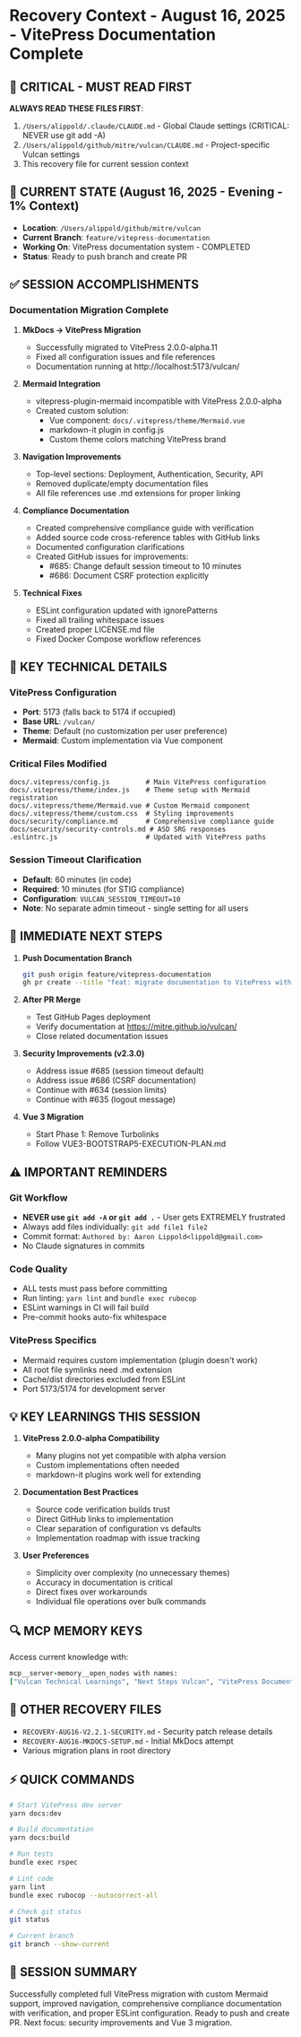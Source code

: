 # Recovery Context - August 16, 2025 - VitePress Documentation Complete

## 🔴 CRITICAL - MUST READ FIRST
**ALWAYS READ THESE FILES FIRST**:
1. `/Users/alippold/.claude/CLAUDE.md` - Global Claude settings (CRITICAL: NEVER use git add -A)
2. `/Users/alippold/github/mitre/vulcan/CLAUDE.md` - Project-specific Vulcan settings
3. This recovery file for current session context

## 📍 CURRENT STATE (August 16, 2025 - Evening - 1% Context)
- **Location**: `/Users/alippold/github/mitre/vulcan`
- **Current Branch**: `feature/vitepress-documentation`
- **Working On**: VitePress documentation system - COMPLETED
- **Status**: Ready to push branch and create PR

## ✅ SESSION ACCOMPLISHMENTS

### Documentation Migration Complete
1. **MkDocs → VitePress Migration**
   - Successfully migrated to VitePress 2.0.0-alpha.11
   - Fixed all configuration issues and file references
   - Documentation running at http://localhost:5173/vulcan/

2. **Mermaid Integration**
   - vitepress-plugin-mermaid incompatible with VitePress 2.0.0-alpha
   - Created custom solution:
     - Vue component: `docs/.vitepress/theme/Mermaid.vue`
     - markdown-it plugin in config.js
     - Custom theme colors matching VitePress brand

3. **Navigation Improvements**
   - Top-level sections: Deployment, Authentication, Security, API
   - Removed duplicate/empty documentation files
   - All file references use .md extensions for proper linking

4. **Compliance Documentation**
   - Created comprehensive compliance guide with verification
   - Added source code cross-reference tables with GitHub links
   - Documented configuration clarifications
   - Created GitHub issues for improvements:
     - #685: Change default session timeout to 10 minutes
     - #686: Document CSRF protection explicitly

5. **Technical Fixes**
   - ESLint configuration updated with ignorePatterns
   - Fixed all trailing whitespace issues
   - Created proper LICENSE.md file
   - Fixed Docker Compose workflow references

## 🔑 KEY TECHNICAL DETAILS

### VitePress Configuration
- **Port**: 5173 (falls back to 5174 if occupied)
- **Base URL**: `/vulcan/`
- **Theme**: Default (no customization per user preference)
- **Mermaid**: Custom implementation via Vue component

### Critical Files Modified
```
docs/.vitepress/config.js         # Main VitePress configuration
docs/.vitepress/theme/index.js    # Theme setup with Mermaid registration
docs/.vitepress/theme/Mermaid.vue # Custom Mermaid component
docs/.vitepress/theme/custom.css  # Styling improvements
docs/security/compliance.md       # Comprehensive compliance guide
docs/security/security-controls.md # ASD SRG responses
.eslintrc.js                      # Updated with VitePress paths
```

### Session Timeout Clarification
- **Default**: 60 minutes (in code)
- **Required**: 10 minutes (for STIG compliance)
- **Configuration**: `VULCAN_SESSION_TIMEOUT=10`
- **Note**: No separate admin timeout - single setting for all users

## 🚀 IMMEDIATE NEXT STEPS

1. **Push Documentation Branch**
   ```bash
   git push origin feature/vitepress-documentation
   gh pr create --title "feat: migrate documentation to VitePress with Mermaid support"
   ```

2. **After PR Merge**
   - Test GitHub Pages deployment
   - Verify documentation at https://mitre.github.io/vulcan/
   - Close related documentation issues

3. **Security Improvements (v2.3.0)**
   - Address issue #685 (session timeout default)
   - Address issue #686 (CSRF documentation)
   - Continue with #634 (session limits)
   - Continue with #635 (logout message)

4. **Vue 3 Migration**
   - Start Phase 1: Remove Turbolinks
   - Follow VUE3-BOOTSTRAP5-EXECUTION-PLAN.md

## ⚠️ IMPORTANT REMINDERS

### Git Workflow
- **NEVER use `git add -A` or `git add .`** - User gets EXTREMELY frustrated
- Always add files individually: `git add file1 file2`
- Commit format: `Authored by: Aaron Lippold<lippold@gmail.com>`
- No Claude signatures in commits

### Code Quality
- ALL tests must pass before committing
- Run linting: `yarn lint` and `bundle exec rubocop`
- ESLint warnings in CI will fail build
- Pre-commit hooks auto-fix whitespace

### VitePress Specifics
- Mermaid requires custom implementation (plugin doesn't work)
- All root file symlinks need .md extension
- Cache/dist directories excluded from ESLint
- Port 5173/5174 for development server

## 💡 KEY LEARNINGS THIS SESSION

1. **VitePress 2.0.0-alpha Compatibility**
   - Many plugins not yet compatible with alpha version
   - Custom implementations often needed
   - markdown-it plugins work well for extending

2. **Documentation Best Practices**
   - Source code verification builds trust
   - Direct GitHub links to implementation
   - Clear separation of configuration vs defaults
   - Implementation roadmap with issue tracking

3. **User Preferences**
   - Simplicity over complexity (no unnecessary themes)
   - Accuracy in documentation is critical
   - Direct fixes over workarounds
   - Individual file operations over bulk commands

## 🔍 MCP MEMORY KEYS
Access current knowledge with:
```ruby
mcp__server-memory__open_nodes with names:
["Vulcan Technical Learnings", "Next Steps Vulcan", "VitePress Documentation"]
```

## 📂 OTHER RECOVERY FILES
- `RECOVERY-AUG16-V2.2.1-SECURITY.md` - Security patch release details
- `RECOVERY-AUG16-MKDOCS-SETUP.md` - Initial MkDocs attempt
- Various migration plans in root directory

## ⚡ QUICK COMMANDS

```bash
# Start VitePress dev server
yarn docs:dev

# Build documentation
yarn docs:build

# Run tests
bundle exec rspec

# Lint code
yarn lint
bundle exec rubocop --autocorrect-all

# Check git status
git status

# Current branch
git branch --show-current
```

## 🎯 SESSION SUMMARY
Successfully completed full VitePress migration with custom Mermaid support, improved navigation, comprehensive compliance documentation with verification, and proper ESLint configuration. Ready to push and create PR. Next focus: security improvements and Vue 3 migration.